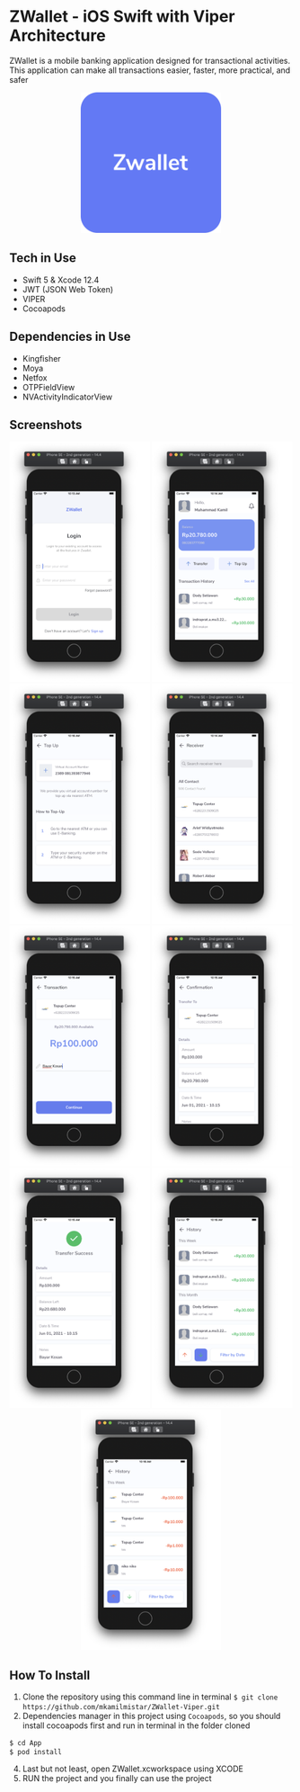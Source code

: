 # ZWallet - iOS Swift with Viper Architecture
ZWallet is a mobile banking application designed for transactional activities. This application can make all transactions easier, faster, more practical, and safer
<p align="center">
  <img src ="Documentation/Logo.png" width="250px">
</p>

## Tech in Use
- Swift 5 & Xcode 12.4
- JWT (JSON Web Token)
- VIPER
- Cocoapods

## Dependencies in Use
- Kingfisher
- Moya
- Netfox
- OTPFieldView
- NVActivityIndicatorView

## Screenshots
<p align="center">
<img src ="Documentation/Login.png" width="250px"> <img src ="Documentation/Home.png" width="250px"> <img src ="Documentation/Top%20Up.png" width="250px">
<img src ="Documentation/Receiver.png" width="250px"> <img src ="Documentation/Transaction%20(Input%20Amount).png" width="250px"> <img src ="Documentation/Transaction%20Confirm.png" width="250px">
<img src ="Documentation/Transaction%20Details%20(Success).png" width="250px"> <img src ="Documentation/History%20(In).png" width="250px"> <img src ="Documentation/History%20(Out).png" width="250px">
</p>

## How To Install
1. Clone the repository using this command line in terminal
```$ git clone https://github.com/mkamilmistar/ZWallet-Viper.git```
2. Dependencies manager in this project using ```Cocoapods```, so you should install cocoapods first and run in terminal in the folder cloned 
```
$ cd App
$ pod install 
```
4. Last but not least, open ZWallet.xcworkspace using XCODE
5. RUN the project and you finally can use the project
